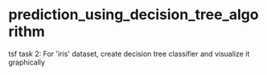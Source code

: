 # prediction_using_decision_tree_algorithm
tsf task 2: For 'iris' dataset, create decision tree classifier and visualize it graphically
